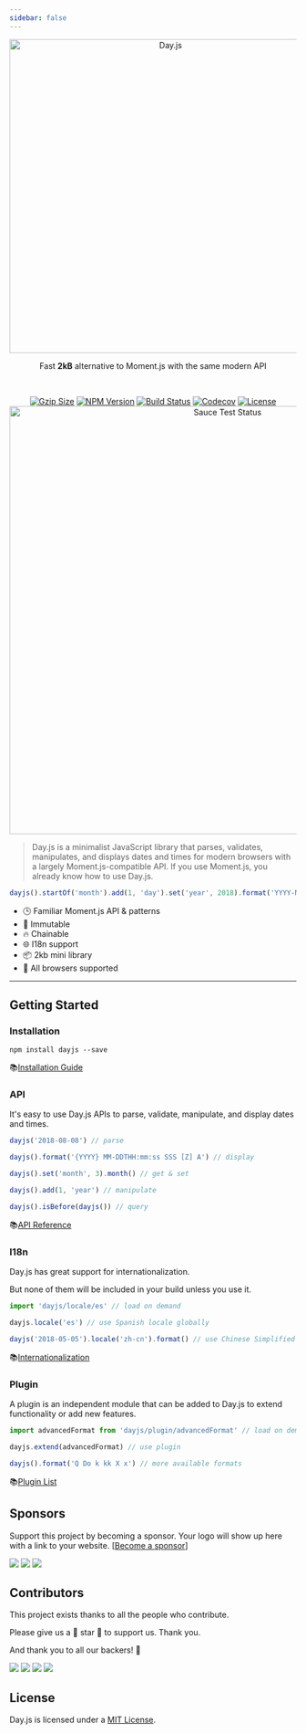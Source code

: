 ```yaml
---
sidebar: false
---
```

<p align="center"><a href="#" target="_blank" rel="noopener noreferrer"><img width="550"
                                                                             src="https://user-images.githubusercontent.com/17680888/39081119-3057bbe2-456e-11e8-862c-646133ad4b43.png"
                                                                             alt="Day.js"></a></p>
<p align="center">Fast <b>2kB</b> alternative to Moment.js with the same modern API</p>
<br>
<p align="center">
    <a href="https://unpkg.com/dayjs/dayjs.min.js"><img
            src="http://img.badgesize.io/https://unpkg.com/dayjs/dayjs.min.js?compression=gzip&style=flat-square"
            alt="Gzip Size"></a>
    <a href="https://www.npmjs.com/package/dayjs"><img src="https://img.shields.io/npm/v/dayjs.svg?style=flat-square&colorB=51C838"
                                                       alt="NPM Version"></a>
    <a href="https://travis-ci.org/iamkun/dayjs"><img
            src="https://img.shields.io/travis/iamkun/dayjs/master.svg?style=flat-square" alt="Build Status"></a>
    <a href="https://codecov.io/gh/iamkun/dayjs"><img
            src="https://img.shields.io/codecov/c/github/iamkun/dayjs/master.svg?style=flat-square" alt="Codecov"></a>
    <a href="https://github.com/iamkun/dayjs/blob/master/LICENSE"><img
            src="https://img.shields.io/badge/license-MIT-brightgreen.svg?style=flat-square" alt="License"></a>
    <br>
    <a href="https://saucelabs.com/u/dayjs">
        <img width="750" src="https://user-images.githubusercontent.com/17680888/40040137-8e3323a6-584b-11e8-9dba-bbe577ee8a7b.png" alt="Sauce Test Status">
    </a>
</p>

> Day.js is a minimalist JavaScript library that parses, validates, manipulates, and displays dates and times for modern browsers with a largely Moment.js-compatible API. If you use Moment.js, you already know how to use Day.js.

```js
dayjs().startOf('month').add(1, 'day').set('year', 2018).format('YYYY-MM-DD HH:mm:ss');
```

* 🕒 Familiar Moment.js API & patterns
* 💪 Immutable
* 🔥 Chainable
* 🌐 I18n support
* 📦 2kb mini library
* 👫 All browsers supported

---

## Getting Started

### Installation

```console
npm install dayjs --save
```

📚[Installation Guide](./Installation.md)

### API

It's easy to use Day.js APIs to parse, validate, manipulate, and display dates and times.

```javascript
dayjs('2018-08-08') // parse

dayjs().format('{YYYY} MM-DDTHH:mm:ss SSS [Z] A') // display

dayjs().set('month', 3).month() // get & set

dayjs().add(1, 'year') // manipulate

dayjs().isBefore(dayjs()) // query
```

📚[API Reference](./API-reference.md)

### I18n

Day.js has great support for internationalization.

But none of them will be included in your build unless you use it.

```javascript
import 'dayjs/locale/es' // load on demand

dayjs.locale('es') // use Spanish locale globally

dayjs('2018-05-05').locale('zh-cn').format() // use Chinese Simplified locale in a specific instance
```
📚[Internationalization](./I18n.md)

### Plugin

A plugin is an independent module that can be added to Day.js to extend functionality or add new features.

```javascript
import advancedFormat from 'dayjs/plugin/advancedFormat' // load on demand

dayjs.extend(advancedFormat) // use plugin

dayjs().format('Q Do k kk X x') // more available formats
```

📚[Plugin List](./Plugin.md)

## Sponsors

Support this project by becoming a sponsor. Your logo will show up here with a link to your website. [[Become a sponsor](https://opencollective.com/dayjs#sponsor)]

<a href="https://opencollective.com/dayjs/sponsor/0/website" target="_blank"><img src="https://opencollective.com/dayjs/sponsor/0/avatar.svg"></a>
<a href="https://opencollective.com/dayjs/sponsor/1/website" target="_blank"><img src="https://opencollective.com/dayjs/sponsor/1/avatar.svg"></a>
<a href="https://opencollective.com/dayjs/sponsor/2/website" target="_blank"><img src="https://opencollective.com/dayjs/sponsor/2/avatar.svg"></a>

## Contributors

This project exists thanks to all the people who contribute.

Please give us a 💖 star 💖 to support us. Thank you.

And thank you to all our backers! 🙏

<a href="https://opencollective.com/dayjs/backer/0/website?requireActive=false" target="_blank"><img src="https://opencollective.com/dayjs/backer/0/avatar.svg?requireActive=false"></a>
<a href="https://opencollective.com/dayjs/backer/1/website?requireActive=false" target="_blank"><img src="https://opencollective.com/dayjs/backer/1/avatar.svg?requireActive=false"></a>
<a href="https://opencollective.com/dayjs/backer/2/website?requireActive=false" target="_blank"><img src="https://opencollective.com/dayjs/backer/2/avatar.svg?requireActive=false"></a>
<a href="https://opencollective.com/dayjs#backers" target="_blank"><img src="https://opencollective.com/dayjs/contributors.svg?width=890" /></a>

## License

Day.js is licensed under a [MIT License](./LICENSE).
